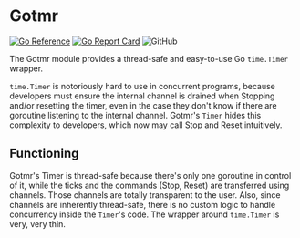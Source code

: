 # Gotmr
[![Go Reference](https://pkg.go.dev/badge/github.com/livingsilver94/go-toml.svg)](https://pkg.go.dev/github.com/livingsilver94/gotmr) [![Go Report Card](https://goreportcard.com/badge/github.com/livingsilver94/gotmr)](https://goreportcard.com/report/github.com/livingsilver94/gotmr) ![GitHub](https://img.shields.io/github/license/livingsilver94/gotmr?color=red)

The Gotmr module provides a thread-safe and easy-to-use Go `time.Timer` wrapper.

`time.Timer` is notoriously hard to use in concurrent programs, because developers must ensure the internal channel is drained when Stopping and/or resetting the timer, even in the case they don't know if there are goroutine listening to the internal channel. Gotmr's `Timer` hides this complexity to developers, which now may call Stop and Reset intuitively.

## Functioning
Gotmr's Timer is thread-safe because there's only one goroutine in control of it, while the ticks and the commands (Stop, Reset) are transferred using channels. Those channels are totally transparent to the user. Also, since channels are inherently thread-safe, there is no custom logic to handle concurrency inside the `Timer`'s code. The wrapper around `time.Timer` is very, very thin.
